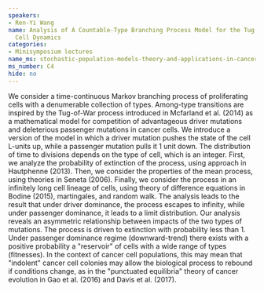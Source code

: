 ```yaml
---
speakers:
- Ren-Yi Wang
name: Analysis of A Countable-Type Branching Process Model for the Tug-of-War Cancer
  Cell Dynamics
categories:
- Minisymposium lectures
name_ms: stochastic-population-models-theory-and-applications-in-cancer-research
ms_number: C4
hide: no
---
```

We consider a time-continuous Markov branching process of proliferating cells with a denumerable collection of types. Among-type transitions are inspired by the Tug-of-War process introduced in Mcfarland et al. (2014) as a mathematical model for competition of advantageous driver mutations and deleterious passenger mutations in cancer cells. We introduce a version of the model in which a driver mutation pushes the state of the cell L-units up, while a passenger mutation pulls it 1 unit down. The distribution of time to divisions depends on the type of cell, which is an integer. First, we analyze the probability of extinction of the process, using approach in Hautphenne (2013). Then, we consider the properties of the mean process, using theories in Seneta (2006). Finally, we consider the process in an infinitely long cell lineage of cells, using theory of difference equations in Bodine (2015), martingales, and random walk. The analysis leads to the result that under driver dominance, the process escapes to infinity, while under passenger dominance, it leads to a limit distribution. Our analysis reveals an asymmetric relationship between impacts of the two types of mutations. The process is driven to extinction with probability less than 1. Under passenger dominance regime (downward-trend) there exists with a positive probability a "reservoir" of cells with a wide range of types (fitnesses). In the context of cancer cell populations, this may mean that "indolent" cancer cell colonies may allow the biological process to rebound if conditions change, as in the "punctuated equilibria" theory of cancer evolution in Gao et al. (2016) and Davis et al. (2017).
